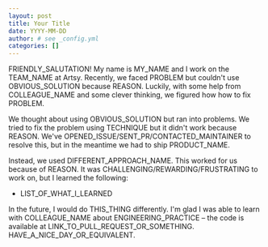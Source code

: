 ```yaml
---
layout: post
title: Your Title
date: YYYY-MM-DD
author: # see _config.yml
categories: []
---
```


<!--

Dear Artsy Engineer:

What follows is a template for a great blog post – all you need to do is copy this file into the `_posts` directory and rename it with the current date and post title. Then go through the template and replace THINGS_WITH_CAPS like you're playing mad libs. If a sentance doesn't fit, just delete it. Short blog posts are good blog posts.

Then send a PR, and congrats! You've written a blog post.

-->

FRIENDLY_SALUTATION! My name is MY_NAME and I work on the TEAM_NAME at Artsy. Recently, we faced PROBLEM but couldn't use OBVIOUS_SOLUTION because REASON. Luckily, with some help from COLLEAGUE_NAME and some clever thinking, we figured how how to fix PROBLEM.

<!-- more -->

We thought about using OBVIOUS_SOLUTION but ran into problems. We tried to fix the problem using TECHNIQUE but it didn't work because REASON. We've OPENED_ISSUE/SENT_PR/CONTACTED_MAINTAINER to resolve this, but in the meantime we had to ship PRODUCT_NAME.

Instead, we used DIFFERENT_APPROACH_NAME. This worked for us because of REASON. It was CHALLENGING/REWARDING/FRUSTRATING to work on, but I learned the following:

- LIST_OF_WHAT_I_LEARNED

In the future, I would do THIS_THING differently. I'm glad I was able to learn with COLLEAGUE_NAME about ENGINEERING_PRACTICE – the code is available at LINK_TO_PULL_REQUEST_OR_SOMETHING. HAVE_A_NICE_DAY_OR_EQUIVALENT.
